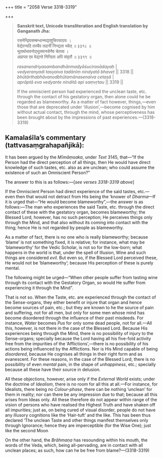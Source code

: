 +++
title = "2058 Verse 3318-3319"

+++
> **Sanskrit text, Unicode transliteration and English translation by Ganganath Jha:** 
>
> रसनेन्द्रियसम्बन्धान्मद्याशुचिरसादयः ।  
> वेद्येरन्यदि तस्यैव तदानीं निन्द्यता भवेत् ॥ ३३१८ ॥  
> भूतार्थभावनोद्भूतमानसेनैव चेतसा ।  
> अप्राप्ता एव वेद्यन्ते निन्दिता अपि संवृतौ ॥ ३३१९ ॥ 
>
> *rasanendriyasambandhānmadyāśucirasādayaḥ* \|  
> *vedyeranyadi tasyaiva tadānīṃ nindyatā bhavet* \|\| 3318 \|\|  
> *bhūtārthabhāvanodbhūtamānasenaiva cetasā* \|  
> *aprāptā eva vedyante ninditā api saṃvṛtau* \|\| 3319 \|\| 
>
> If the omniscient person had experienced the unclean taste, etc. through the contact of his gestatory organ, then alone could he be regarded as blameworthy. As a matter of fact however, things,—even those that are deprecated under ‘illusion’,—become cognised by him without actual contact, through the mind, whose perceptiveness has been brought about by the impressions of past experiences.—(3318-3319)



## Kamalaśīla’s commentary (tattvasaṃgrahapañjikā):

It has been argued by the *Mīmāṃsaka*, under *Text* 3145, that—“If the Person had the direct perception of all things, then He would have direct knowledge of such tastes, etc. also as are unclean; who could assume the existence of such an Omniscient Person?”

The answer to this is as follows:—[*see verses 3318-3319 above*]

If the Omniscient Person had direct experience of the said tastes, etc.—even then that would not detract from His being the ‘knower of *Dharma*—If it is urged that—“He would become blameworthy”,—the answer is as follows:—The man who experiences the said Taste, etc. through the direct contact of these with the gestatory organ, becomes blameworthy; the Blessed Lord, however, has no such perception; He perceives things only through the Mind, and that also without its coming into contact with the thing; hence He is not regarded by people as blameworthy.

As a matter of fact, there is no one who is really blameworthy; because ‘blame’ is not something fixed, it is relative; for instance, what may be ‘blameworthy’ for the Vedic Scholar, is not so for the low-born; what happens in the world is that, under the spell of Illusion, Wine and such things are considered *evil*. But even so, if the Blessed Lord perceived these, He would not be ‘blameworthy’; because His perception of these is purely mental.

The following might be urged—“When other people suffer from tasting wine through its contact with the Gestatory Organ, so would He suffer from experiencing it through the Mind”.

That is not so. When the Taste, etc. are experienced through the contact of the Sense-organs, they either benefit or injure that organ and hence become sources of pain, etc.; but they are known to he the source of pain and suffering, not for all men, but only for some men whose mind has become disordered through the influence of their past misdeeds. For instance, *Water* becomes *Pus* for only some dead people, not for all.—All this, however, is not there in the case of the Blessed Lord. Because His experiences being through the Mind, there is no possibility of injury to the Sense-organs; specially because the Lord having all his five-fold activity free from the impurities of the ‘Afflictions’,—there is no possibility of his actions being influenced by the Afflictions. Nor is His Mind capable of being *disordered*, because He cognises all things in their right form and as evanescent. For these reasons, in the case of the Blessed Lord, there is no possibility of even *mental* pain, in the shape of *unhappiness*, etc.; specially because all these have their source in delusion.

All these objections, however, arise only if the *External World* exists; under the doctrine of *Idealism*, there is no room for all this at all.—For instance, for Idealists, there being no *Colour-phase*, there can be nothing ‘unclean’ for them in reality; nor can there be any impression due to that; because all this arises from Ideas only. All these therefore do not appear within range of the vision of persons who have realised the Highest Truth and have shaken off all impurities; just as, on being cured of visual disorder, people do not have any illusory cognitions like the ‘Hair-tuft’ and the like. This has been thus declared ‘The unclean Taste and other things manifest themselves only through Ignorance; hence they are imperceptible (for the Wise One); just like the second Moon

On the other hand, the *Brāhmaṇa* has resounding within his mouth, the words of the Veda, which, being all-pervading, are in contact with all unclean places; as such, how can he be free from blame?—(3318-3319)


